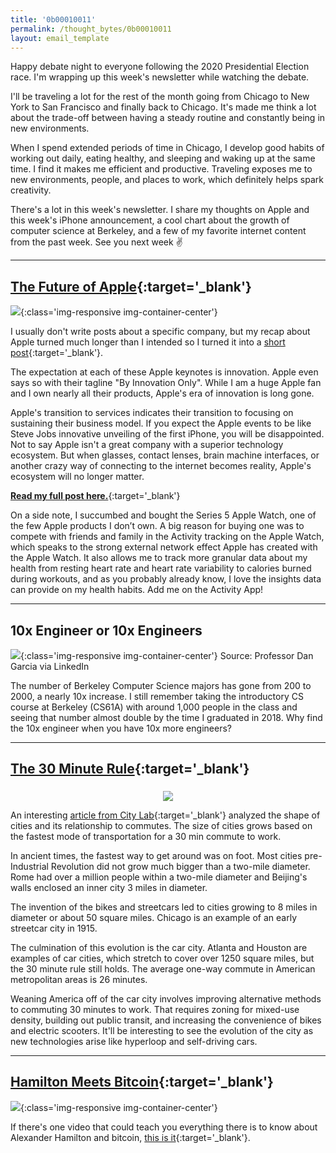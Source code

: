 ```yaml
---
title: '0b00010011'
permalink: /thought_bytes/0b00010011
layout: email_template
---
```

Happy debate night to everyone following the 2020 Presidential Election race. I'm wrapping up this week's newsletter while watching the debate.

I'll be traveling a lot for the rest of the month going from Chicago to New York to San Francisco and finally back to Chicago. It's made me think a lot about the trade-off between having a steady routine and constantly being in new environments.

When I spend extended periods of time in Chicago, I develop good habits of working out daily, eating healthy, and sleeping and waking up at the same time. I find it makes me efficient and productive. Traveling exposes me to new environments, people, and places to work, which definitely helps spark creativity.

There's a lot in this week's newsletter. I share my thoughts on Apple and this week's iPhone announcement, a cool chart about the growth of computer science at Berkeley, and a few of my favorite internet content from the past week. See you next week ✌️

<hr class='post-hr'/>

## [The Future of Apple](https://kevinarifin.com/future-of-apple){:target='_blank'}

![](https://kevinarifin.com/images/apple.jpg){:class='img-responsive img-container-center'}

I usually don't write posts about a specific company, but my recap about Apple turned much longer than I intended so I turned it into a [short post](https://kevinarifin.com/future-of-apple){:target='_blank'}.

The expectation at each of these Apple keynotes is innovation. Apple even says so with their tagline "By Innovation Only". While I am a huge Apple fan and I own nearly all their products, Apple's era of innovation is long gone.

Apple's transition to services indicates their transition to focusing on sustaining their business model. If you expect the Apple events to be like Steve Jobs innovative unveiling of the first iPhone, you will be disappointed. Not to say Apple isn't a great company with a superior technology ecosystem. But when glasses, contact lenses, brain machine interfaces, or another crazy way of connecting to the internet becomes reality, Apple's ecosystem will no longer matter.

[**Read my full post here.**](https://kevinarifin.com/future-of-apple){:target='_blank'}

On a side note, I succumbed and bought the Series 5 Apple Watch, one of the few Apple products I don’t own. A big reason for buying one was to compete with friends and family in the Activity tracking on the Apple Watch, which speaks to the strong external network effect Apple has created with the Apple Watch. It also allows me to track more granular data about my health from resting heart rate and heart rate variability to calories burned during workouts, and as you probably already know, I love the insights data can provide on my health habits. Add me on the Activity App!

<hr class='post-hr'/>

## 10x Engineer or 10x Engineers

![](https://kevinarifin.com/images/thought_bytes/berkeleycs.jpeg){:class='img-responsive img-container-center'}
Source: Professor Dan Garcia via LinkedIn

The number of Berkeley Computer Science majors has gone from 200 to 2000, a nearly 10x increase. I still remember taking the introductory CS course at Berkeley (CS61A) with around 1,000 people in the class and seeing that number almost double by the time I graduated in 2018. Why find the 10x engineer when you have 10x more engineers?

<hr class='post-hr'/>

## [**The 30 Minute Rule**](https://www.citylab.com/transportation/2019/08/commute-time-city-size-transportation-urban-planning-history/597055/){:target='_blank'}

<center>
    <img src='https://kevinarifin.com/images/thought_bytes/30michi.png' class="img-responsive img-container-center" style='max-width:300px; margin-top: 5px'/>
</center>

An interesting [article from City Lab](https://www.citylab.com/transportation/2019/08/commute-time-city-size-transportation-urban-planning-history/597055/){:target='_blank'} analyzed the shape of cities and its relationship to commutes. The size of cities grows based on the fastest mode of transportation for a 30 min commute to work.

In ancient times, the fastest way to get around was on foot. Most cities pre-Industrial Revolution did not grow much bigger than a two-mile diameter. Rome had over a million people within a two-mile diameter and Beijing's walls enclosed an inner city 3 miles in diameter.

The invention of the bikes and streetcars led to cities growing to 8 miles in diameter or about 50 square miles. Chicago is an example of an early streetcar city in 1915.

The culmination of this evolution is the car city. Atlanta and Houston are examples of car cities, which stretch to cover over 1250 square miles, but the 30 minute rule still holds. The average one-way commute in American metropolitan areas is 26 minutes.

Weaning America off of the car city involves improving alternative methods to commuting 30 minutes to work. That requires zoning for mixed-use density, building out public transit, and increasing the convenience of bikes and electric scooters. It'll be interesting to see the evolution of the city as new technologies arise like hyperloop and self-driving cars.

<hr class='post-hr'/>

## [**Hamilton Meets Bitcoin**](https://www.youtube.com/watch?v=JaMJi1_1tkA&feature=youtu.be){:target='_blank'}

![](https://kevinarifin.com/images/thought_bytes/hamsatosh.jpg){:class='img-responsive img-container-center'}

If there's one video that could teach you everything there is to know about Alexander Hamilton and bitcoin, [this is it](https://www.youtube.com/watch?v=JaMJi1_1tkA&feature=youtu.be){:target='_blank'}.

